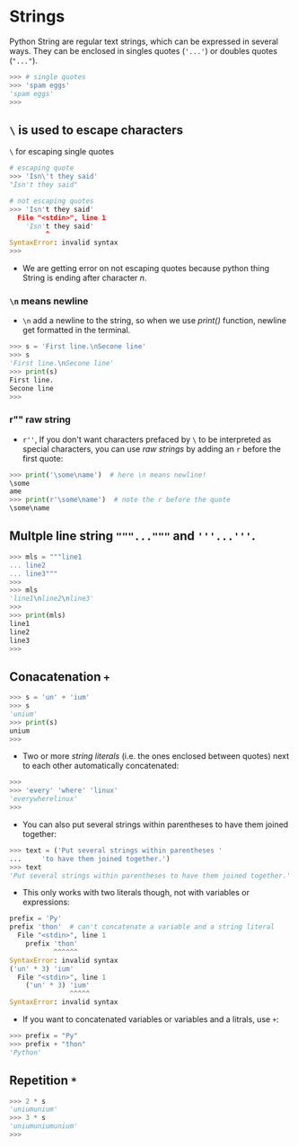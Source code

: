 # Strings

Python String are regular text strings, which can be expressed in several ways. They can be enclosed in singles quotes (`'...'`) or doubles quotes (`"..."`).

```python
>>> # single quotes
>>> 'spam eggs'
'spam eggs'
>>> 
```

## `\` is used to escape characters

`\` for escaping single quotes

```python   
# escaping quote
>>> 'Isn\'t they said'
"Isn't they said"
```

```python
# not escaping quotes
>>> 'Isn't they said'
  File "<stdin>", line 1
    'Isn't they said'
         ^
SyntaxError: invalid syntax
>>> 
```

- We are getting error on not escaping quotes because python thing String is ending after character *n*. 

### `\n` means newline

- `\n` add a newline to the string, so when we use *print()* function, newline get formatted in the terminal.

```python
>>> s = 'First line.\nSecone line'
>>> s
'First line.\nSecone line'
>>> print(s)
First line.
Secone line
>>> 
```

### r"" raw string

- `r''`, If you don't want characters prefaced by `\` to be interpreted as special characters, you can use *raw strings* by adding an `r` before the first quote:

```python
>>> print('\some\name')  # here \n means newline!
\some
ame
>>> print(r'\some\name')  # note the r before the quote
\some\name
```

## Multple line string `"""..."""` and `'''...'''`.

```py
>>> mls = """line1
... line2
... line3"""
>>> 
>>> mls
'line1\nline2\nline3'
>>> 
>>> print(mls)
line1
line2
line3
>>> 
```

## Conacatenation `+`

```python
>>> s = 'un' + 'ium'
>>> s
'unium'
>>> print(s)
unium
>>> 
```

- Two or more *string literals* (i.e. the ones enclosed between quotes) next to each other automatically concatenated:

```python
>>> 
>>> 'every' 'where' 'linux'
'everywherelinux'
>>> 
```

- You can also put several strings within parentheses to have them joined together:

```python
>>> text = ('Put several strings within parentheses '
...     'to have them joined together.')
>>> text
'Put several strings within parentheses to have them joined together.'
```

- This only works with two literals though, not with variables or expressions:

```python
prefix = 'Py'
prefix 'thon'  # can't concatenate a variable and a string literal
  File "<stdin>", line 1
    prefix 'thon'
           ^^^^^^
SyntaxError: invalid syntax
('un' * 3) 'ium'
  File "<stdin>", line 1
    ('un' * 3) 'ium'
               ^^^^^
SyntaxError: invalid syntax
```

- If you want to concatenated variables or variables and a litrals, use `+`:

```python
>>> prefix = "Py"
>>> prefix + "thon"
'Python'
```

## Repetition `*`

```python
>>> 2 * s
'uniumunium'
>>> 3 * s
'uniumuniumunium'
>>> 
```